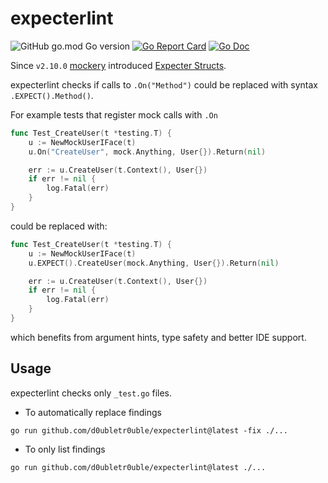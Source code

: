 # expecterlint

![GitHub go.mod Go version](https://img.shields.io/github/go-mod/go-version/d0ubletr0uble/expecterlint)
[![Go Report Card](https://goreportcard.com/badge/github.com/d0ubletr0uble/expecterlint)](https://goreportcard.com/report/github.com/d0ubletr0uble/expecterlint)
[![Go Doc](https://godoc.org/github.com/d0ubletr0uble/expecterlint?status.svg)](https://godoc.org/github.com/d0ubletr0uble/expecterlint)

Since `v2.10.0` [mockery](https://github.com/vektra/mockery) introduced [Expecter Structs](https://vektra.github.io/mockery/latest/features/#expecter-structs). 

expecterlint checks if calls to `.On("Method")` could be replaced with syntax `.EXPECT().Method()`.

For example tests that register mock calls with `.On` 

```go
func Test_CreateUser(t *testing.T) {
    u := NewMockUserIFace(t)
    u.On("CreateUser", mock.Anything, User{}).Return(nil)

    err := u.CreateUser(t.Context(), User{})
    if err != nil {
        log.Fatal(err)
    }
}
```

could be replaced with:

```go
func Test_CreateUser(t *testing.T) {
    u := NewMockUserIFace(t)
    u.EXPECT().CreateUser(mock.Anything, User{}).Return(nil)

    err := u.CreateUser(t.Context(), User{})
    if err != nil {
        log.Fatal(err)
    }
}
```

which benefits from argument hints, type safety and better IDE support.

## Usage
expecterlint checks only `_test.go` files.

* To automatically replace findings
```shell
go run github.com/d0ubletr0uble/expecterlint@latest -fix ./...
```
* To only list findings
```shell
go run github.com/d0ubletr0uble/expecterlint@latest ./...
```
